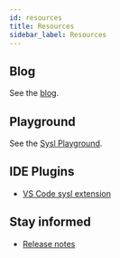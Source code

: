 ```yaml
---
id: resources
title: Resources
sidebar_label: Resources
---
```


## Blog

See the [blog](/blog).

## Playground

See the [Sysl Playground](https://anz-bank.github.io/sysl-playground/).

## IDE Plugins

- [VS Code sysl extension](https://github.com/anz-bank/vscode-sysl)

## Stay informed

- [Release notes](https://github.com/anz-bank/sysl/releases)
